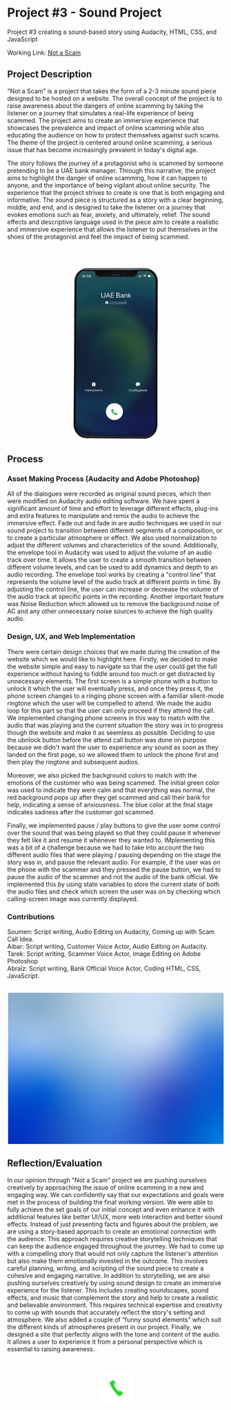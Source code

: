 # Project #3 - Sound Project
Project #3 creating a sound-based story using Audacity, HTML, CSS, and JavaScript

Working Link: [Not a Scam](https://abraiz01.github.io/CommunicationsLab/soundProject/)

## Project Description

"Not a Scam" is a project that takes the form of a 2-3 minute sound piece designed to be hosted on a website. The overall concept of the project is to raise awareness about the dangers of online scamming by taking the listener on a journey that simulates a real-life experience of being scammed. The project aims to create an immersive experience that showcases the prevalence and impact of online scamming while also educating the audience on how to protect themselves against such scams. The theme of the project is centered around online scamming, a serious issue that has become increasingly prevalent in today's digital age. 

The story follows the journey of a protagonist who is scammed by someone pretending to be a UAE bank manager. Through this narrative, the project aims to highlight the danger of online scamming, how it can happen to anyone, and the importance of being vigilant about online security. The experience that the project strives to create is one that is both engaging and informative. The sound piece is structured as a story with a clear beginning, middle, and end, and is designed to take the listener on a journey that evokes emotions such as fear, anxiety, and ultimately, relief. The sound effects and descriptive language used in the piece aim to create a realistic and immersive experience that allows the listener to put themselves in the shoes of the protagonist and feel the impact of being scammed.

<br/><br/>

<p align="center">
  <img 
    width="200"
    height="400"
    src="https://github.com/Abraiz01/Abraiz01.github.io/blob/main/CommunicationsLab/soundProject/images/phone-ringing.png"
  >
</p>


## Process

### Asset Making Process (Audacity and Adobe Photoshop)

All of the dialogues were recorded as original sound pieces, which then were modified on Audacity audio editing software. We have spent a significant amount of time and effort to leverage different effects, plug-ins and extra features to manipulate and remix the audio to achieve the immersive effect. Fade out and fade in are audio techniques we used in our sound project to transition between different segments of a composition, or to create a particular atmosphere or effect. We also used normalization to adjust the different volumes and characteristics of the sound. Additionally, the envelope tool in Audacity was used to adjust the volume of an audio track over time. It allows the user to create a smooth transition between different volume levels, and can be used to add dynamics and depth to an audio recording. The envelope tool works by creating a "control line" that represents the volume level of the audio track at different points in time. By adjusting the control line, the user can increase or decrease the volume of the audio track at specific points in the recording. Another important feature was Noise Reduction which allowed us to remove the background noise of AC and any other unnecessary noise sources to achieve the high quality audio.

### Design, UX, and Web Implementation 

There were certain design choices that we made during the creation of the website which we would like to highlight here. Firstly, we decided to make the website simple and easy to navigate so that the user could get the full experience without having to fiddle around too much or get distracted by unnecessary elements. The first screen is a simple phone with a button to unlock it which the user will eventually press, and once they press it, the phone screen changes to a ringing phone screen with a familiar silent-mode ringtone which the user will be compelled to attend. We made the audio loop for this part so that the user can only proceed if they attend the call. We implemented changing phone screens in this way to match with the audio that was playing and the current situation the story was in to progress though the website and make it as seemless as possible. Deciding to use the ubnlock button before the attend call button was done on purpose because we didn't want the user to experience any sound as soon as they landed on the first page, so we allowed them to unlock the phone first and then play the ringtone and subsequent audios. 

Moreover, we also picked the background colors to match with the emotions of the customer who was being scammed. The initial green color was used to indicate they were calm and that everything was normal, the red background pops up after they get scammed and call their bank for help, indicating a sense of anxiousness. The blue color at the final stage indicates sadness after the customer got scammed.

Finally, we implemented pause / play buttons to give the user some control over the sound that was being played so that they could pause it whenever they felt like it and resume it whenever they wanted to. IMplementing this was a bit of a challenge because we had to take into account the two different audio files that were playing / pausing depending on the stage the story was in, and pause the relevant audio. For example, if the user was on the phone with the scammer and they pressed the pause button, we had to pause the audio of the scammer and not the audio of the bank official. We implemented this by using state variables to store the current state of both the audio files and check which screen the user was on by checking which calling-screen image was currently displayed.

### Contributions

Soumen: Script writing, Audio Editing on Audacity, Coming up with Scam Call Idea.<br/>
Aibar: Script writing, Customer Voice Actor, Audio Editing on Audacity.<br/>
Tarek: Script writing, Scammer Voice Actor, Image Editing on Adobe Photoshop<br/>
Abraiz: Script writing, Bank Official Voice Actor, Coding HTML, CSS, JavaScript. <br/><br/>

<p align="center">
  <img 
    width="500"
    height="350"
    src="https://github.com/Abraiz01/Abraiz01.github.io/blob/main/CommunicationsLab/soundProject/images/blue-bg.jpg"
  >
</p>

## Reflection/Evaluation

In our opinion through "Not a Scam" project we are pushing ourselves creatively by approaching the issue of online scamming in a new and engaging way. We can confidently say that our expectations and goals were met in the process of building the final working version. We were able to fully achieve the set goals of our initial concept and even enhance it with additional features like better UI/UX, more web interaction and better sound effects. Instead of just presenting facts and figures about the problem, we are using a story-based approach to create an emotional connection with the audience. This approach requires creative storytelling techniques that can keep the audience engaged throughout the journey. We had to come up with a compelling story that would not only capture the listener's attention but also make them emotionally invested in the outcome. This involves careful planning, writing, and scripting of the sound piece to create a cohesive and engaging narrative. In addition to storytelling, we are also pushing ourselves creatively by using sound design to create an immersive experience for the listener. This includes creating soundscapes, sound effects, and music that complement the story and help to create a realistic and believable environment. This requires technical expertise and creativity to come up with sounds that accurately reflect the story's setting and atmosphere. We also added a couple of “funny sound elements” which suit the different kinds of atmospheres present in our project. Finally, we designed a site that perfectly aligns with the tone and content of the audio. It allows a user to experience it from a personal perspective which is essential to raising awareness.

<br/>

<p align="center">
  <img 
    width="75"
    height="75"
    src="https://github.com/Abraiz01/Abraiz01.github.io/blob/main/CommunicationsLab/soundProject/images/attend.png"
  >
</p>

